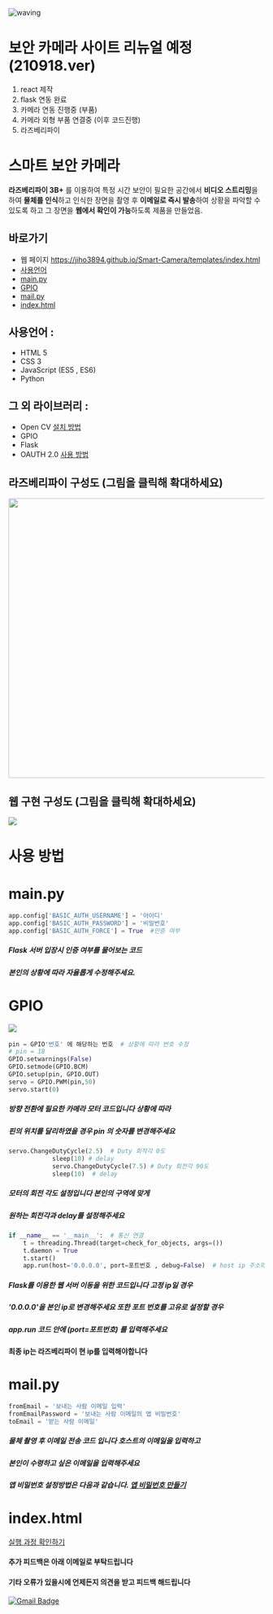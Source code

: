 ![waving](https://capsule-render.vercel.app/api?type=waving&height=200&text=Smart-Security&fontAlign=58&fontAlignY=30&color=gradient)

# 보안 카메라 사이트 리뉴얼 예정 (210918.ver)
1. react 제작
2. flask 연동 완료
3. 카메라 연동 진행중 (부품)
4. 카메라 외형 부품 연결중 (이후 코드진행)
5. 라즈베리파이 

# 스마트 보안 카메라
 
 **라즈베리파이 3B+** 를 이용하여 특정 시간 보안이 필요한 공간에서 **비디오 스트리밍**을 하여
 **물체를 인식**하고 인식한 장면을 촬영 후 **이메일로 즉시 발송**하여 상황을 파악할 수 있도록 하고
 그 장면을 **웹에서 확인이 가능**하도록 제품을 만들었음.
 
 
## 바로가기
- 웹 페이지 https://jiho3894.github.io/Smart-Camera/templates/index.html
- [사용언어](#5)
- [main.py](#1)
- [GPIO](#2)
- [mail.py](#3)
- [index.html](#4)
 
## 사용언어 : <a id="5">
* HTML 5
* CSS 3
* JavaScript (ES5 , ES6)
* Python

## 그 외 라이브러리 :
* Open CV [설치 방법](http://www.pyimagesearch.com/2016/04/18/install-guide-raspberry-pi-3-raspbian-jessie-opencv-3/)
* GPIO
* Flask
* OAUTH 2.0 [사용 방법](https://developers.google.com/identity/protocols/oauth2)

## 라즈베리파이 구성도 (그림을 클릭해 확대하세요)
<img src="https://user-images.githubusercontent.com/79081800/116809699-495b1d80-ab7a-11eb-9242-3a03d544a263.png" width="900" height="550">

## 웹 구현 구성도 (그림을 클릭해 확대하세요)
<img src="https://user-images.githubusercontent.com/79081800/114302764-6f564a80-9b05-11eb-9055-6682a97cf69d.jpg">

# 사용 방법
 
# main.py <a id="1">
```python
app.config['BASIC_AUTH_USERNAME'] = '아이디'
app.config['BASIC_AUTH_PASSWORD'] = '비밀번호'
app.config['BASIC_AUTH_FORCE'] = True  #인증 여부
```
##### Flask 서버 입장시 인증 여부를 물어보는 코드
##### 본인의 상황에 따라 자율롭게 수정해주세요.
# GPIO <a id="2">

<img src="https://user-images.githubusercontent.com/79081800/116015139-4a201b00-a673-11eb-9822-d424116e3e57.png">


```python
pin = GPIO'번호' 에 해당하는 번호  # 상황에 따라 번호 수정
# pin = 18
GPIO.setwarnings(False)
GPIO.setmode(GPIO.BCM)
GPIO.setup(pin, GPIO.OUT)
servo = GPIO.PWM(pin,50)
servo.start(0) 
```

##### 방향 전환에 필요한 카메라 모터 코드입니다 상황에 따라
##### 핀의 위치를 달리하였을 경우 pin 의 숫자를 변경해주세요

```python
servo.ChangeDutyCycle(2.5)  # Duty 회적각 0도
            sleep(10) # delay
            servo.ChangeDutyCycle(7.5) # Duty 회전각 90도
            sleep(10)  # delay
```

##### 모터의 회전 각도 설정입니다 본인의 구역에 맞게
##### 원하는 회전각과 delay를 설정해주세요

```python
if __name__ == '__main__':  # 통신 연결
    t = threading.Thread(target=check_for_objects, args=())
    t.daemon = True
    t.start()
    app.run(host='0.0.0.0', port=포트번호 , debug=False)  # host ip 주소와 포트번호 변경
```

##### Flask를 이용한 웹 서버 이동을 위한 코드입니다 고정 ip일 경우
##### '0.0.0.0'을 본인 ip로 변경해주세요 또한 포트 번호를 고유로 설정할 경우
##### app.run 코드 안에 (port=포트번호) 를 입력해주세요 
#### 최종 ip는 라즈베리파이 현 ip를 입력해야합니다

# mail.py <a id="3">
```python
fromEmail = '보내는 사람 이메일 입력'
fromEmailPassword = '보내는 사람 이메일의 앱 비밀번호'
toEmail = '받는 사람 이메일'
```

##### 물체 촬영 후 이메일 전송 코드 입니다 호스트의 이메일을 입력하고
##### 본인이 수령하고 싶은 이메일을 입력해주세요
##### 앱 비밀번호 설정방법은 다음과 같습니다. [앱 비밀번호 만들기](https://support.google.com/accounts/answer/185833?hl=ko)

# index.html <a id="4">
[실행 과정 확인하기](https://github.com/jiho3894/Smart-Camera/files/6376400/2.pdf)

#### 추가 피드백은 아래 이메일로 부탁드립니다
#### 기타 오류가 있을시에 언제든지 의견을 받고 피드백 해드립니다
[![Gmail Badge](https://img.shields.io/badge/Gmail-d14836?style=flat-square&logo=Gmail&logoColor=white&link=mailto:snugyun01@gmail.com)](mailto:crsn1111@gmail.com)


